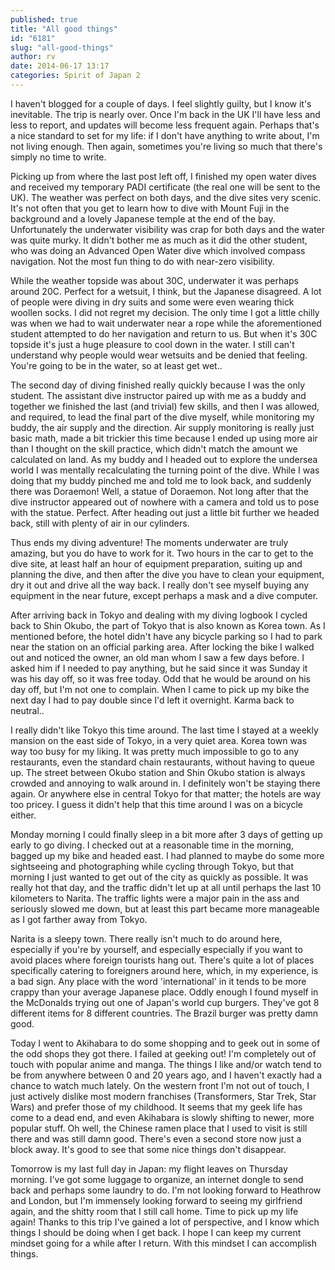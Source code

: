 ```yaml
---
published: true
title: "All good things"
id: "6181"
slug: "all-good-things"
author: rv
date: 2014-06-17 13:17
categories: Spirit of Japan 2
---
```

I haven't blogged for a couple of days. I feel slightly guilty, but I know it's inevitable. The trip is nearly over. Once I'm back in the UK I'll have less and less to report, and updates will become less frequent again. Perhaps that's a nice standard to set for my life: if I don't have anything to write about, I'm not living enough. Then again, sometimes you're living so much that there's simply no time to write.

Picking up from where the last post left off, I finished my open water dives and received my temporary PADI certificate (the real one will be sent to the UK). The weather was perfect on both days, and the dive sites very scenic. It's not often that you get to learn how to dive with Mount Fuji in the background and a lovely Japanese temple at the end of the bay. Unfortunately the underwater visibility was crap for both days and the water was quite murky. It didn't bother me as much as it did the other student, who was doing an Advanced Open Water dive which involved compass navigation. Not the most fun thing to do with near-zero visibility.

While the weather topside was about 30C, underwater it was perhaps around 20C. Perfect for a wetsuit, I think, but the Japanese disagreed. A lot of people were diving in dry suits and some were even wearing thick woollen socks. I did not regret my decision. The only time I got a little chilly was when we had to wait underwater near a rope while the aforementioned student attempted to do her navigation and return to us. But when it's 30C topside it's just a huge pleasure to cool down in the water. I still can't understand why people would wear wetsuits and be denied that feeling. You're going to be in the water, so at least get wet..

The second day of diving finished really quickly because I was the only student. The assistant dive instructor paired up with me as a buddy and together we finished the last (and trivial) few skills, and then I was allowed, and required, to lead the final part of the dive myself, while monitoring my buddy, the air supply and the direction. Air supply monitoring is really just basic math, made a bit trickier this time because I ended up using more air than I thought on the skill practice, which didn't match the amount we calculated on land. As my buddy and I headed out to explore the undersea world I was mentally recalculating the turning point of the dive. While I was doing that my buddy pinched me and told me to look back, and suddenly there was Doraemon! Well, a statue of Doraemon. Not long after that the dive instructor appeared out of nowhere with a camera and told us to pose with the statue. Perfect. After heading out just a little bit further we headed back, still with plenty of air in our cylinders.

Thus ends my diving adventure! The moments underwater are truly amazing, but you do have to work for it. Two hours in the car to get to the dive site, at least half an hour of equipment preparation, suiting up and planning the dive, and then after the dive you have to clean your equipment, dry it out and drive all the way back. I really don't see myself buying any equipment in the near future, except perhaps a mask and a dive computer.

After arriving back in Tokyo and dealing with my diving logbook I cycled back to Shin Okubo, the part of Tokyo that is also known as Korea town. As I mentioned before, the hotel didn't have any bicycle parking so I had to park near the station on an official parking area. After locking the bike I walked out and noticed the owner, an old man whom I saw a few days before. I asked him if I needed to pay anything, but he said since it was Sunday it was his day off, so it was free today. Odd that he would be around on his day off, but I'm not one to complain. When I came to pick up my bike the next day I had to pay double since I'd left it overnight. Karma back to neutral..

I really didn't like Tokyo this time around. The last time I stayed at a weekly mansion on the east side of Tokyo, in a very quiet area. Korea town was way too busy for my liking. It was pretty much impossible to go to any restaurants, even the standard chain restaurants, without having to queue up. The street between Okubo station and Shin Okubo station is always crowded and annoying to walk around in. I definitely won't be staying there again. Or anywhere else in central Tokyo for that matter; the hotels are way too pricey. I guess it didn't help that this time around I was on a bicycle either.

Monday morning I could finally sleep in a bit more after 3 days of getting up early to go diving. I checked out at a reasonable time in the morning, bagged up my bike and headed east. I had planned to maybe do some more sightseeing and photographing while cycling through Tokyo, but that morning I just wanted to get out of the city as quickly as possible. It was really hot that day, and the traffic didn't let up at all until perhaps the last 10 kilometers to Narita. The traffic lights were a major pain in the ass and seriously slowed me down, but at least this part became more manageable as I got farther away from Tokyo.

Narita is a sleepy town. There really isn't much to do around here, especially if you're by yourself, and especially especially if you want to avoid places where foreign tourists hang out. There's quite a lot of places specifically catering to foreigners around here, which, in my experience, is a bad sign. Any place with the word 'international' in it tends to be more crappy than your average Japanese place. Oddly enough I found myself in the McDonalds trying out one of Japan's world cup burgers. They've got 8 different items for 8 different countries. The Brazil burger was pretty damn good.

Today I went to Akihabara to do some shopping and to geek out in some of the odd shops they got there. I failed at geeking out! I'm completely out of touch with popular anime and manga. The things I like and/or watch tend to be from anywhere between 0 and 20 years ago, and I haven't exactly had a chance to watch much lately. On the western front I'm not out of touch, I just actively dislike most modern franchises (Transformers, Star Trek, Star Wars) and prefer those of my childhood. It seems that my geek life has come to a dead end, and even Akihabara is slowly shifting to newer, more popular stuff. Oh well, the Chinese ramen place that I used to visit is still there and was still damn good. There's even a second store now just a block away. It's good to see that some nice things don't disappear.

Tomorrow is my last full day in Japan: my flight leaves on Thursday morning. I've got some luggage to organize, an internet dongle to send back and perhaps some laundry to do. I'm not looking forward to Heathrow and London, but I'm immensely looking forward to seeing my girlfriend again, and the shitty room that I still call home. Time to pick up my life again! Thanks to this trip I've gained a lot of perspective, and I know which things I should be doing when I get back. I hope I can keep my current mindset going for a while after I return. With this mindset I can accomplish things.